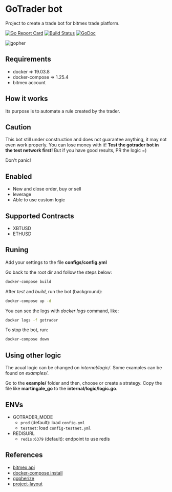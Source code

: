 # GoTrader bot

Project to create a trade bot for bitmex trade platform.

[![Go Report Card](https://goreportcard.com/badge/github.com/thiago-scherrer/gotrader)](https://goreportcard.com/report/github.com/thiago-scherrer/gotrader) [![Build Status](https://travis-ci.org/thiago-scherrer/gotrader.svg?branch=master)](https://travis-ci.org/thiago-scherrer/gotrader)
[![GoDoc](https://godoc.org/github.com/thiago-scherrer/gotrader?status.svg)](https://godoc.org/github.com/thiago-scherrer/gotrader)

![gopher](assets/gopher.png)

## Requirements

- docker => 19.03.8
- docker-compose => 1.25.4
- bitmex account

## How it works

Its purpose is to automate a rule created by the trader.

## Caution

This bot still under construction and does not guarantee anything, it may not even work properly. You can lose money with it! **Test the gotrader bot in the test network first!**
But if you have good results, PR the logic =)

Don't panic!

## Enabled

- New and close order, buy or sell
- leverage
- Able to use custom logic

## Supported Contracts

- XBTUSD
- ETHUSD

## Runing

Add your settings to the file **configs/config.yml**

Go back to the root dir and follow the steps below:

```sh
docker-compose build
```

After *test* and *build*, run the bot (background):

```sh
docker-compose up -d
```

You can see the logs with *docker logs* command, like:

```sh
docker logs -f gotrader
```

To stop the bot, run:

```sh
docker-compose down
```

## Using other logic

The acual logic can be changed on *internal/logic/*. Some examples can be found on *examples/*.

Go to the **example/** folder and then, choose or create a strategy. Copy the file like **martingale_go** to the **internal/logic/logic.go**.

## ENVs

- GOTRADER_MODE
  - `prod` (default): load `config.yml`
  - `testnet`: load `config-testnet.yml`
- REDISURL
  - `redis:6379` (default): endpoint to use redis

## References

- [bitmex api](https://www.bitmex.com/api/explorer/)
- [docker-compose install](https://docs.docker.com/compose/install/)
- [gopherize](https://gopherize.me)
- [project-layout](https://github.com/golang-standards/project-layout)
